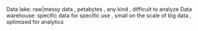 Data lake: raw|messy data , petabytes , any kind , difficult to analyze
Data warehouse: specific data for specific use , small on the scale of big data , optimized for analytics 

